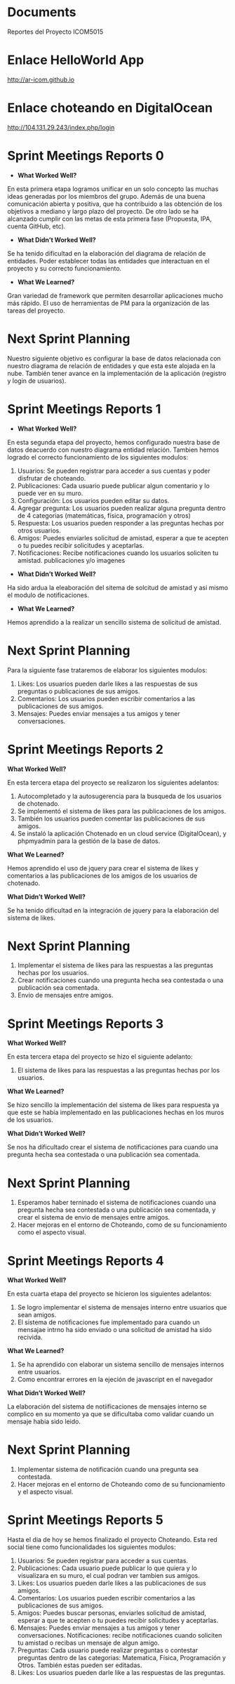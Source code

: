 # Documents
Reportes del Proyecto ICOM5015

# Enlace HelloWorld App
http://ar-icom.github.io

# Enlace choteando en DigitalOcean
http://104.131.29.243/index.php/login

# Sprint Meetings Reports 0
- **What Worked Well?**

En esta primera etapa logramos unificar en un solo concepto las muchas ideas generadas por
los miembros del grupo. Además de una buena comunicación abierta y positiva, que ha contribuido
a las obtención de los objetivos a mediano y largo plazo del proyecto. De otro lado se ha
alcanzado cumplir con las metas de esta primera fase (Propuesta, IPA, cuenta GitHub, etc).

- **What Didn’t Worked Well?**

Se ha tenido dificultad en la elaboración del diagrama de relación de entidades. Poder establecer
todas las entidades que interactuan en el proyecto y su correcto funcionamiento.

- **What We Learned?**

Gran variedad de framework que permiten desarrollar aplicaciones mucho más rápido. El uso de herramientas
de PM para la organización de las tareas del proyecto. 

# Next Sprint Planning
Nuestro siguiente objetivo es configurar la base de datos relacionada con nuestro diagrama de relación
de entidades y que esta este alojada en la nube. También tener avance en la implementación de la
aplicación (registro y login de usuarios).

# Sprint Meetings Reports 1

- **What Worked Well?**

En esta segunda etapa del proyecto, hemos configurado nuestra base de datos deacuerdo con nuestro diagrama
entidad relación. Tambien hemos logrado el correcto funcionamiento de los siguientes modulos:

1. Usuarios: Se pueden registrar para acceder a sus cuentas y poder disfrutar de choteando.
2. Publicaciones: Cada usuario puede publicar algun comentario y lo puede ver en su muro.
3. Configuración: Los usuarios pueden editar su datos.
4. Agregar pregunta: Los usuarios pueden realizar alguna pregunta dentro de 4 categorias (matemáticas, física, programación y otros)
4. Respuesta: Los usuarios pueden responder a las preguntas hechas por otros usuarios.
5. Amigos: Puedes enviarles solicitud de amistad, esperar a que te acepten o tu puedes recibir solicitudes y aceptarlas.
6. Notificaciones: Recibe notificaciones cuando los usuarios soliciten tu amistad. publicaciones y/o imagenes

- **What Didn’t Worked Well?**

Ha sido ardua la eleaboración del sitema de solcitud de amistad y asi mismo el modulo de notificaciones.


- **What We Learned?**

Hemos aprendido a la realizar un sencillo sistema de solicitud de amistad. 
 

# Next Sprint Planning

Para la siguiente fase trataremos de elaborar los siguientes modulos:

1. Likes: Los usuarios pueden darle likes a las respuestas de sus preguntas o publicaciones de sus amigos.
2. Comentarios: Los usuarios pueden escribir comentarios a las publicaciones de sus amigos.
3. Mensajes: Puedes enviar mensajes a tus amigos y tener conversaciones.

# Sprint Meetings Reports 2

**What Worked Well?**

En esta tercera etapa del proyecto se realizaron los siguientes adelantos:

1. Autocompletado y la autosugerencia para la busqueda de los usuarios de chotenado.
2. Se implementó el sistema de likes para las publicaciones de los amigos.
3. También los usuarios pueden comentar las publicaciones de sus amigos.
4. Se instaló la aplicación Chotenado en un cloud service (DigitalOcean), y phpmyadmin para la gestión de la base de datos.

**What We Learned?**

Hemos aprendido el uso de jquery para crear el sistema de likes y comentarios a las publicaciones de los amigos
de los usuarios de chotenado.
 
**What Didn’t Worked Well?**

Se ha tenido dificultad en la integración de jquery para la elaboración del sistema de likes.

# Next Sprint Planning
1. Implementar el sistema de likes para las respuestas a las preguntas hechas por los usuarios.
2. Crear notificaciones cuando una pregunta hecha sea contestada o una publicación sea comentada.
3. Envio de mensajes entre amigos.


# Sprint Meetings Reports 3

**What Worked Well?**

En esta tercera etapa del proyecto se hizo el siguiente adelanto:

1. El sistema de likes para las respuestas a las preguntas hechas por los usuarios.

**What We Learned?**

Se hizo sencillo la implementación del sistema de likes para respuesta ya que este se había
implementado en las publicaciones hechas en los muros de los usuarios.

**What Didn’t Worked Well?**

Se nos ha dificultado crear el sistema de notificaciones para cuando una pregunta hecha sea contestada o una publicación sea comentada.


# Next Sprint Planning

1. Esperamos haber terninado el sistema de notificaciones cuando una pregunta hecha sea contestada o una publicación sea comentada, y crear el sistema de envio de mensajes entre amigos.
2. Hacer mejoras en el entorno de Choteando, como de su funcionamiento como el aspecto visual.
 
# Sprint Meetings Reports 4

**What Worked Well?**

En esta cuarta etapa del proyecto se hicieron los siguientes adelantos:

1. Se logro implementar el sistema de mensajes interno entre usuarios que sean amigos.
2. El sistema de notificaciones fue implementado para cuando un mensajae intrno ha sido enviado o una solicitud de amistad
ha sido recivida.

**What We Learned?**

1. Se ha aprendido con elaborar un sistema sencillo de mensajes internos entre usuarios.
2. Como encontrar errores en la ejeción de javascript en el navegador

**What Didn’t Worked Well?**

La elaboración del sistema de notiificaciones de mensajes interno se complico en su momento ya que se dificultaba
como validar cuando un mensaje habia sido leido.

# Next Sprint Planning

1. Implementar sistema de notificación cuando una pregunta sea contestada.
2. Hacer mejoras en el entorno de Choteando como de su funcionamiento y el aspecto visual.

# Sprint Meetings Reports 5

Hasta el dia de hoy se hemos finalizado el proyecto Choteando. Esta red social tiene como funcionalidades los siguientes
modulos:

1. Usuarios: Se pueden registrar para acceder a sus cuentas.
2. Publicaciones: Cada usuario puede publicar lo que quiera y lo visualizara en su muro, el cual podran ver tambien sus amigos.
3. Likes: Los usuarios pueden darle likes a las publicaciones de sus amigos.
4. Comentarios: Los usuarios pueden escribir comentarios a las publicaciones de sus amigos.
5. Amigos: Puedes buscar personas, enviarles solicitud de amistad, esperar a que te acepten o tu puedes recibir solicitudes y aceptarlas.
6. Mensajes: Puedes enviar mensajes a tus amigos y tener conversaciones.
Notificaciones: recibe notificaciones cuando soliciten tu amistad o recibas un mensaje de algun amigo.
7. Preguntas: Cada usuario puede realizar preguntas o contestar preguntas dentro de las categorias: Matematica, Física, Programación y Otros. También estas pueden ser editadas.
8. Likes: Los usuarios pueden darle like a las respuestas de las preguntas.
